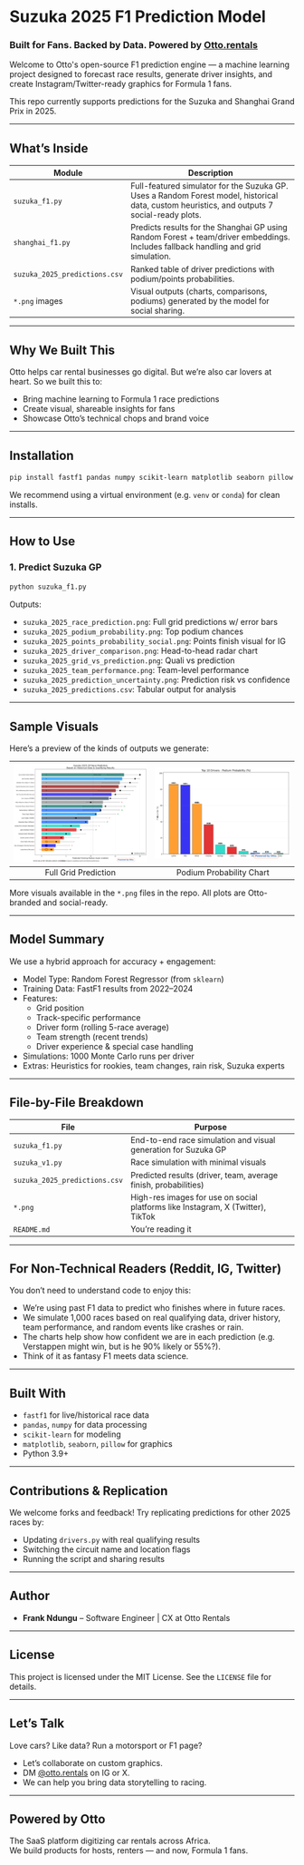 # Suzuka 2025 F1 Prediction Model

### Built for Fans. Backed by Data. Powered by [Otto.rentals](https://otto.rentals)

Welcome to Otto's open-source F1 prediction engine — a machine learning project designed to forecast race results, generate driver insights, and create Instagram/Twitter-ready graphics for Formula 1 fans.

This repo currently supports predictions for the Suzuka and Shanghai Grand Prix in 2025.

---

## What’s Inside

| Module                        | Description                                                                                                                                  |
| ----------------------------- | -------------------------------------------------------------------------------------------------------------------------------------------- |
| `suzuka_f1.py`                | Full-featured simulator for the Suzuka GP. Uses a Random Forest model, historical data, custom heuristics, and outputs 7 social-ready plots. |
| `shanghai_f1.py`              | Predicts results for the Shanghai GP using Random Forest + team/driver embeddings. Includes fallback handling and grid simulation.           |
| `suzuka_2025_predictions.csv` | Ranked table of driver predictions with podium/points probabilities.                                                                         |
| `*.png` images                | Visual outputs (charts, comparisons, podiums) generated by the model for social sharing.                                                     |

---

## Why We Built This

Otto helps car rental businesses go digital. But we’re also car lovers at heart. So we built this to:

- Bring machine learning to Formula 1 race predictions
- Create visual, shareable insights for fans
- Showcase Otto’s technical chops and brand voice

---

## Installation

```bash
pip install fastf1 pandas numpy scikit-learn matplotlib seaborn pillow
```

We recommend using a virtual environment (e.g. `venv` or `conda`) for clean installs.

---

## How to Use

### 1. Predict Suzuka GP

```bash
python suzuka_f1.py
```

Outputs:

- `suzuka_2025_race_prediction.png`: Full grid predictions w/ error bars
- `suzuka_2025_podium_probability.png`: Top podium chances
- `suzuka_2025_points_probability_social.png`: Points finish visual for IG
- `suzuka_2025_driver_comparison.png`: Head-to-head radar chart
- `suzuka_2025_grid_vs_prediction.png`: Quali vs prediction
- `suzuka_2025_team_performance.png`: Team-level performance
- `suzuka_2025_prediction_uncertainty.png`: Prediction risk vs confidence
- `suzuka_2025_predictions.csv`: Tabular output for analysis

---

## Sample Visuals

Here’s a preview of the kinds of outputs we generate:

| ![Main Prediction](suzuka_2025_race_prediction.png) | ![Podium Probabilities](suzuka_2025_podium_probability.png) |
| :-------------------------------------------------: | :---------------------------------------------------------: |
|                Full Grid Prediction                 |                  Podium Probability Chart                   |

More visuals available in the `*.png` files in the repo. All plots are Otto-branded and social-ready.

---

## Model Summary

We use a hybrid approach for accuracy + engagement:

- Model Type: Random Forest Regressor (from `sklearn`)
- Training Data: FastF1 results from 2022–2024
- Features:
  - Grid position
  - Track-specific performance
  - Driver form (rolling 5-race average)
  - Team strength (recent trends)
  - Driver experience & special case handling
- Simulations: 1000 Monte Carlo runs per driver
- Extras: Heuristics for rookies, team changes, rain risk, Suzuka experts

---

## File-by-File Breakdown

| File                          | Purpose                                                                         |
| ----------------------------- | ------------------------------------------------------------------------------- |
| `suzuka_f1.py`                | End-to-end race simulation and visual generation for Suzuka GP                  |
| `suzuka_v1.py`                | Race simulation with minimal visuals                                            |
| `suzuka_2025_predictions.csv` | Predicted results (driver, team, average finish, probabilities)                 |
| `*.png`                       | High-res images for use on social platforms like Instagram, X (Twitter), TikTok |
| `README.md`                   | You’re reading it                                                               |

---

## For Non-Technical Readers (Reddit, IG, Twitter)

You don’t need to understand code to enjoy this:

- We’re using past F1 data to predict who finishes where in future races.
- We simulate 1,000 races based on real qualifying data, driver history, team performance, and random events like crashes or rain.
- The charts help show how confident we are in each prediction (e.g. Verstappen might win, but is he 90% likely or 55%?).
- Think of it as fantasy F1 meets data science.

---

## Built With

- `fastf1` for live/historical race data
- `pandas`, `numpy` for data processing
- `scikit-learn` for modeling
- `matplotlib`, `seaborn`, `pillow` for graphics
- Python 3.9+

---

## Contributions & Replication

We welcome forks and feedback! Try replicating predictions for other 2025 races by:

- Updating `drivers.py` with real qualifying results
- Switching the circuit name and location flags
- Running the script and sharing results

---

## Author

- **Frank Ndungu** – Software Engineer | CX at Otto Rentals

---

## License

This project is licensed under the MIT License. See the `LICENSE` file for details.

---

## Let’s Talk

Love cars? Like data? Run a motorsport or F1 page?

- Let’s collaborate on custom graphics.
- DM [@otto.rentals](https://instagram.com/otto.rentals) on IG or X.
- We can help you bring data storytelling to racing.

---

## Powered by Otto

The SaaS platform digitizing car rentals across Africa.  
We build products for hosts, renters — and now, Formula 1 fans.
